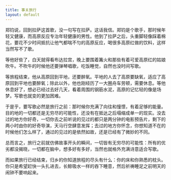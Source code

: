 ```yaml
---
title: 事关旅行
layout: default
---
```


郑钧说，回到拉萨这首歌，没一句写在拉萨。这话我信。郑钧是个歌手，那时候年轻又健康，而高原反应专治年轻健康的男性。他到了拉萨之后，头重脚轻像踩着棉花，要花不少时间抵抗让他气都喘不匀的高原反应，喝很多高原红做的饮料，这样当然写不了歌。

等他好些了，白天就得看布达拉宫，晚上要围着篝火和那些有着可爱高原红的姑娘吹牛。不吹牛的时候他还要弹琴唱歌，吃饭睡觉，自然也没时间写歌。

等旅程结束，他从高原回到平地，还要醉氧。平地的人去了高原要缺氧，适应了高原回到平地也要醉氧；除此以外，他也刚经历了一大圈舟车劳顿，需要休息。等他休息好了，想必已经过去好几天，看着周围的钢筋水泥，高原的记忆轻的像是场梦。写歌也就变的更加困难。

于是乎，要写歌必然是旅行之前：那时候你充满了向往和憧憬，有着足够的能量。目的地的一切都还是无穷尽的可能性，还没有在抵达之后塌缩成单一的现实。没去过的地方你好奇，一切你去之前听说的见过的都只是两分钟的电影预告片，剩下的两小时由你的好奇导演，天马行空肆意发挥；去过的地方你怀念，你想知道不在的时候他们怎么样了，通过的见过的是依然如故，还是已经有了微妙的不同。

总而言之，旅行之前就仿佛故事开头的瞬间，一切皆有无穷尽的可能性：所有的优劣都没揭晓，一切都在脑中，想多好有多好，当然也就格外充满诗意适合写歌。

而如果旅行已经结束，归乡的你知道旅程的尽头有什么：你的床和你熟悉的枕头。你只是希望赶快一头扎进去，长鲸吸水一样的吞下睡意，然后祈祷睡足之前明天的闹钟不要响起来。